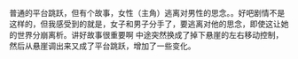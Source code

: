 普通的平台跳跃，但有个故事，女性（主角）逃离对男性的思念。。好吧剧情不是这样的，但我感受到的就是，女子和男子分手了，要逃离对他的思念，即使这让她的世界分崩离析。讲好故事很重要啊
中途突然换成了掉下悬崖的左右移动控制，然后从悬崖调出来又成了平台跳跃，增加了一些变化。